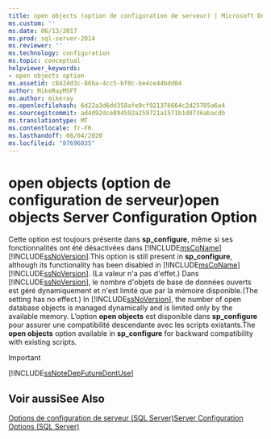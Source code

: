 ```yaml
---
title: open objects (option de configuration de serveur) | Microsoft Docs
ms.custom: ''
ms.date: 06/13/2017
ms.prod: sql-server-2014
ms.reviewer: ''
ms.technology: configuration
ms.topic: conceptual
helpviewer_keywords:
- open objects option
ms.assetid: c8424d3c-86ba-4cc5-bf0c-be4ce44bdd04
author: MikeRayMSFT
ms.author: mikeray
ms.openlocfilehash: 6d22a3d6dd358afe9cf921376664c2d25705a6a4
ms.sourcegitcommit: ad4d92dce894592a259721a1571b1d8736abacdb
ms.translationtype: MT
ms.contentlocale: fr-FR
ms.lasthandoff: 08/04/2020
ms.locfileid: "87696035"
---
```

# <a name="open-objects-server-configuration-option"></a><span data-ttu-id="b94b5-102">open objects (option de configuration de serveur)</span><span class="sxs-lookup"><span data-stu-id="b94b5-102">open objects Server Configuration Option</span></span>
  <span data-ttu-id="b94b5-103">Cette option est toujours présente dans **sp_configure**, même si ses fonctionnalités ont été désactivées dans [!INCLUDE[msCoName](../../includes/msconame-md.md)] [!INCLUDE[ssNoVersion](../../includes/ssnoversion-md.md)].</span><span class="sxs-lookup"><span data-stu-id="b94b5-103">This option is still present in **sp_configure**, although its functionality has been disabled in [!INCLUDE[msCoName](../../includes/msconame-md.md)] [!INCLUDE[ssNoVersion](../../includes/ssnoversion-md.md)].</span></span> <span data-ttu-id="b94b5-104">(La valeur n'a pas d'effet.) Dans [!INCLUDE[ssNoVersion](../../includes/ssnoversion-md.md)], le nombre d'objets de base de données ouverts est géré dynamiquement et n'est limité que par la mémoire disponible.</span><span class="sxs-lookup"><span data-stu-id="b94b5-104">(The setting has no effect.) In [!INCLUDE[ssNoVersion](../../includes/ssnoversion-md.md)], the number of open database objects is managed dynamically and is limited only by the available memory.</span></span> <span data-ttu-id="b94b5-105">L’option **open objects** est disponible dans **sp_configure** pour assurer une compatibilité descendante avec les scripts existants.</span><span class="sxs-lookup"><span data-stu-id="b94b5-105">The **open objects** option available in **sp_configure** for backward compatibility with existing scripts.</span></span>  
  
> [!IMPORTANT]  
>  [!INCLUDE[ssNoteDepFutureDontUse](../../includes/ssnotedepfuturedontuse-md.md)]  
  
## <a name="see-also"></a><span data-ttu-id="b94b5-106">Voir aussi</span><span class="sxs-lookup"><span data-stu-id="b94b5-106">See Also</span></span>  
 [<span data-ttu-id="b94b5-107">Options de configuration de serveur &#40;SQL Server&#41;</span><span class="sxs-lookup"><span data-stu-id="b94b5-107">Server Configuration Options &#40;SQL Server&#41;</span></span>](server-configuration-options-sql-server.md)  
  
  
